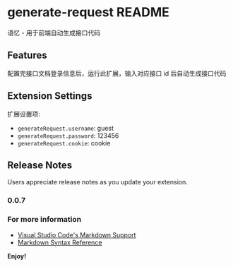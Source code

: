 # generate-request README

语忆 - 用于前端自动生成接口代码

## Features

配置完接口文档登录信息后，运行此扩展，输入对应接口 id 后自动生成接口代码

## Extension Settings

扩展设置项:

* `generateRequest.username`: guest
* `generateRequest.password`: 123456
* `generateRequest.cookie`: cookie

## Release Notes

Users appreciate release notes as you update your extension.

### 0.0.7

### For more information

* [Visual Studio Code's Markdown Support](http://code.visualstudio.com/docs/languages/markdown)
* [Markdown Syntax Reference](https://help.github.com/articles/markdown-basics/)

**Enjoy!**
